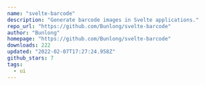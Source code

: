 ```yaml
---
name: "svelte-barcode"
description: "Generate barcode images in Svelte applications."
repo_url: "https://github.com/Bunlong/svelte-barcode"
author: "Bunlong"
homepage: "https://github.com/Bunlong/svelte-barcode"
downloads: 222
updated: "2022-02-07T17:27:24.958Z"
github_stars: 7
tags: 
  - ui
---
```

